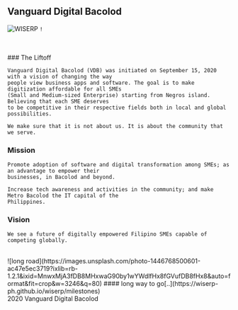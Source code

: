 ## Vanguard Digital Bacolod
![WISERP](https://avatars2.githubusercontent.com/u/40729378?s=120&v=4) `!`

<br/>
<br/>
### The Liftoff 

```
Vanguard Digital Bacolod (VDB) was initiated on September 15, 2020 with a vision of changing the way 
people view business apps and software. The goal is to make digitization affordable for all SMEs 
(Small and Medium-sized Enterprise) starting from Negros island. Believing that each SME deserves 
to be competitive in their respective fields both in local and global possibilities.
```

```
We make sure that it is not about us. It is about the community that we serve.
```

### Mission

```
Promote adoption of software and digital transformation among SMEs; as an advantage to empower their 
businesses, in Bacolod and beyond.
```

```
Increase tech awareness and activities in the community; and make Metro Bacolod the IT capital of the
Philippines.
```


### Vision 

```
We see a future of digitally empowered Filipino SMEs capable of competing globally. 
```


<br/>
![long road](https://images.unsplash.com/photo-1446768500601-ac47e5ec3719?ixlib=rb-1.2.1&ixid=MnwxMjA3fDB8MHxwaG90by1wYWdlfHx8fGVufDB8fHx8&auto=format&fit=crop&w=3246&q=80)
#### long way to go[..](https://wiserp-ph.github.io/wiserp/milestones)

<br/>
2020 Vanguard Digital Bacolod
